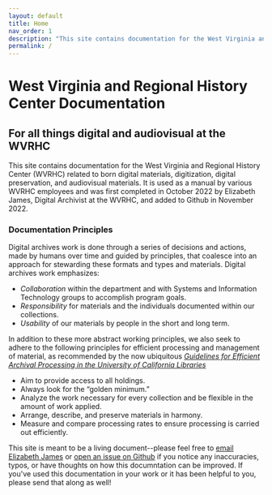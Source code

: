```yaml
---
layout: default
title: Home
nav_order: 1
description: "This site contains documentation for the West Virginia and Regional History Center related to born digital materials, digitization, digital preservation, and audiovisual materials."
permalink: /
---
```


# West Virginia and Regional History Center Documentation
## For all things digital and audiovisual at the WVRHC

This site contains documentation for the West Virginia and Regional History Center (WVRHC) related to born digital materials, digitization, digital preservation, and audiovisual materials. It is used as a manual by various WVRHC employees and was first completed in October 2022 by Elizabeth James, Digital Archivist at the WVRHC, and added to Github in November 2022. 

### Documentation Principles
Digital archives work is done through a series of decisions and actions, made by humans over time and guided by principles, that coalesce into an approach for stewarding these formats and types and materials. Digital archives work emphasizes:  

- _Collaboration_ within the department and with Systems and Information Technology groups to accomplish program goals. 
- _Responsibility_ for materials and the individuals documented within our collections.
- _Usability_ of our materials by people in the short and long term. 

In addition to these more abstract working principles, we also seek to adhere to the following principles for efficient processing and management of material, as recommended by the now ubiquitous [_Guidelines for Efficient Archival Processing in the University of California Libraries_](https://escholarship.org/uc/item/4b81g01z)

- Aim to provide access to all holdings. 
- Always look for the “golden minimum.” 
- Analyze the work necessary for every collection and be flexible in the amount of work applied. 
-  Arrange, describe, and preserve materials in harmony. 
- Measure and compare processing rates to ensure processing is carried out efficiently. 


This site is meant to be a living document--please feel free to [email Elizabeth James](mailto:elizabeth.james1@mail.wvu.edu) or [open an issue on Github](https://github.com/elizajames/digital-preservation-documentation) if you notice any inaccuracies, typos, or have thoughts on how this documntation can be improved. If you've used this documentation in your work or it has been helpful to you, please send that along as well! 




